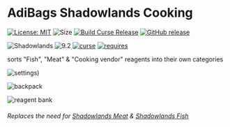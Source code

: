 # AdiBags Shadowlands Cooking 
[![License: MIT](https://img.shields.io/badge/License-MIT-yellow.svg)](https://opensource.org/licenses/MIT)
![Size](https://img.shields.io/github/repo-size/N6REJ/AdiBags_Shadowlands_Cooking) 
[![Build Curse Release](https://github.com/N6REJ/AdiBags_Shadowlands_Cooking/actions/workflows/action.yml/badge.svg)](https://github.com/N6REJ/AdiBags_Shadowlands_Cooking/actions/workflows/release.yml) 
[![GitHub release](https://img.shields.io/github/release/N6REJ/AdiBags_Shadowlands_Cooking.svg)](https://GitHub.com/N6REJ/AdiBags_Shadowlands_Cooking/releases/)

![Shadowlands](https://img.shields.io/badge/Supports-Shadowlands-0B68D7)
![9.2](https://img.shields.io/badge/Ready_for-9.2-darkgreen)
[![curse](https://img.shields.io/badge/Curseforge_Project_ID:-506378-purple)](https://www.curseforge.com/wow/addons/adibags_shadowlands_cooking)
[![requires](https://img.shields.io/badge/Requires-AdiBags-brown)](https://www.curseforge.com/wow/addons/adibags)

sorts "Fish", "Meat" & "Cooking vendor" reagents into their own categories


![settings](https://user-images.githubusercontent.com/1850089/139585471-e1c52878-0c36-494b-820c-d732315b60c5.png))

![backpack](https://user-images.githubusercontent.com/1850089/139585364-78377ed1-48e6-4c3a-89c6-785b5cf2dec9.png)

![reagent bank](https://user-images.githubusercontent.com/1850089/139585409-343b4d09-16c5-4d45-9eb8-b3b8ab2dfa70.png)

###### Replaces the need for [Shadowlands Meat](https://www.curseforge.com/wow/addons/adibags-shadowlands-meat) & [Shadowlands Fish](https://www.curseforge.com/wow/addons/adibags-shadowlands-fish)
